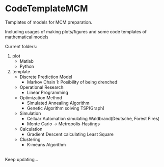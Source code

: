 # CodeTemplateMCM
Templates of models for MCM preparation.

Including usages of making plots/figures and some code templates of mathematical models

Current folders:<br>
1. plot
	- Matlab
	- Python
2. template
	- Discrete Prediction Model
		- Markov Chain 1: Posibility of being drenched
	- Operational Research
		- Linear Programming
	- Optimization Method
		- Simulated Annealing Algorithm
		- Genetic Algorithm solving TSP(Graph)
	- Simulation
		- Celluar Automation simulating Waldbrand(Deutsche, Forest Fires)
		- Monte Carlo -> Metropolis-Hastings
	- Calculation
		- Gradient Descent calculating Least Square
	- Clustering
		- K-means Algorithm

<br>Keep updating...

